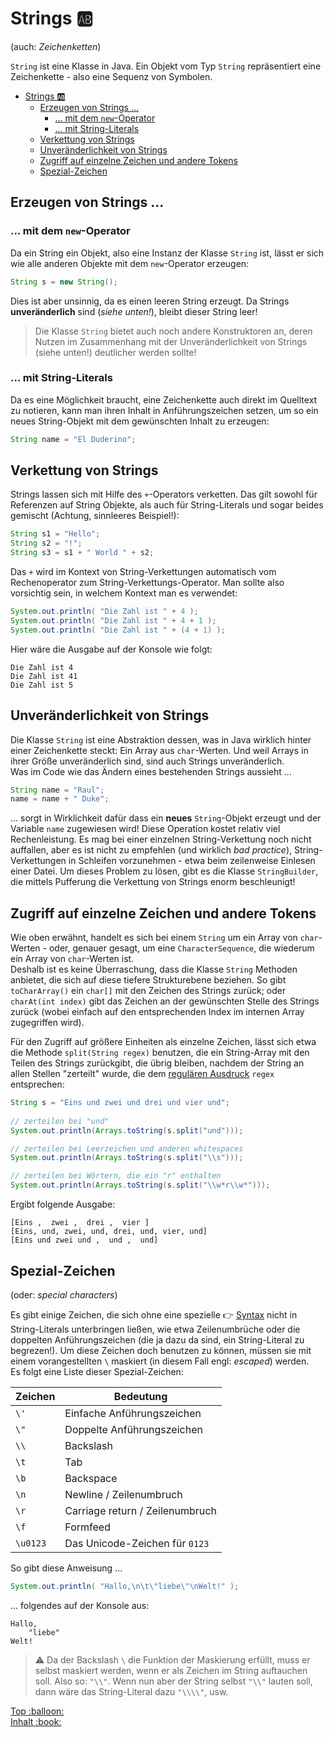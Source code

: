 # Strings :ab: 

(auch: *Zeichenketten*)

`String` ist eine Klasse in Java. Ein Objekt vom Typ `String` repräsentiert eine Zeichenkette - also eine Sequenz von Symbolen.

- [Strings :ab:](#strings-)
  - [Erzeugen von Strings ...](#erzeugen-von-strings-)
    - [... mit dem `new`-Operator](#-mit-dem-new-operator)
    - [... mit String-Literals](#-mit-string-literals)
  - [Verkettung von Strings](#verkettung-von-strings)
  - [Unveränderlichkeit von Strings](#unveränderlichkeit-von-strings)
  - [Zugriff auf einzelne Zeichen und andere Tokens](#zugriff-auf-einzelne-zeichen-und-andere-tokens)
  - [Spezial-Zeichen](#spezial-zeichen)

## Erzeugen von Strings ...

### ... mit dem `new`-Operator
Da ein String ein Objekt, also eine Instanz der Klasse `String` ist, lässt er sich wie alle anderen Objekte mit dem `new`-Operator erzeugen:

``` java
String s = new String();
```

Dies ist aber unsinnig, da es einen leeren String erzeugt. Da Strings **unveränderlich** sind (_siehe unten!_), bleibt dieser String leer!

> Die Klasse `String` bietet auch noch andere Konstruktoren an, deren Nutzen im Zusammenhang mit der Unveränderlichkeit von Strings (siehe unten!) deutlicher werden sollte!

### ... mit String-Literals
Da es eine Möglichkeit braucht, eine Zeichenkette auch direkt im Quelltext zu notieren, kann man ihren Inhalt in Anführungszeichen setzen, um so ein neues String-Objekt mit dem gewünschten Inhalt zu erzeugen:

``` java
String name = "El Duderino";
```


## Verkettung von Strings

Strings lassen sich mit Hilfe des `+`-Operators verketten. Das gilt sowohl für Referenzen auf String Objekte, als auch für String-Literals und sogar beides gemischt (Achtung, sinnleeres Beispiel!):

``` java
String s1 = "Hello";
String s2 = "!";
String s3 = s1 + " World " + s2;
```

Das `+` wird im Kontext von String-Verkettungen automatisch vom Rechenoperator zum String-Verkettungs-Operator. Man sollte also vorsichtig sein, in welchem Kontext man es verwendet:

``` java
System.out.println( "Die Zahl ist " + 4 );
System.out.println( "Die Zahl ist " + 4 + 1 );
System.out.println( "Die Zahl ist " + (4 + 1) );
```

Hier wäre die Ausgabe auf der Konsole wie folgt:

```
Die Zahl ist 4
Die Zahl ist 41
Die Zahl ist 5
```

## Unveränderlichkeit von Strings
Die Klasse `String` ist eine Abstraktion dessen, was in Java wirklich hinter einer Zeichenkette steckt: Ein Array aus `char`-Werten. Und weil Arrays in ihrer Größe unveränderlich sind, sind auch Strings unveränderlich.  
Was im Code wie das Ändern eines bestehenden Strings aussieht ...

``` java
String name = "Raul";
name = name + " Duke";
```

... sorgt in Wirklichkeit dafür dass ein **neues** `String`-Objekt erzeugt und der Variable `name` zugewiesen wird! Diese Operation kostet relativ viel Rechenleistung. Es mag bei einer einzelnen String-Verkettung noch nicht auffallen, aber es ist nicht zu empfehlen (und wirklich *bad practice*), String-Verkettungen in Schleifen vorzunehmen - etwa beim zeilenweise Einlesen einer Datei. Um dieses Problem zu lösen, gibt es die Klasse `StringBuilder`, die mittels Pufferung die Verkettung von Strings enorm beschleunigt!


## Zugriff auf einzelne Zeichen und andere Tokens

Wie oben erwähnt, handelt es sich bei einem `String` um ein Array von `char`-Werten - oder, genauer gesagt, um eine `CharacterSequence`, die wiederum ein Array von `char`-Werten ist.  
Deshalb ist es keine Überraschung, dass die Klasse `String` Methoden anbietet, die sich auf diese tiefere Strukturebene beziehen. So gibt `toCharArray()` ein `char[]` mit den Zeichen des Strings zurück; oder `charAt(int index)` gibt das Zeichen an der gewünschten Stelle des Strings zurück (wobei einfach auf den entsprechenden Index im internen Array zugegriffen wird).

Für den Zugriff auf größere Einheiten als einzelne Zeichen, lässt sich etwa die Methode `split(String regex)` benutzen, die ein String-Array mit den Teilen des Strings zurückgibt, die übrig bleiben, nachdem der String an allen Stellen "zerteilt" wurde, die dem [regulären Ausdruck](https://de.wikipedia.org/wiki/Regul%C3%A4rer_Ausdruck) `regex` entsprechen:

``` java
String s = "Eins und zwei und drei und vier und";
		
// zerteilen bei "und"
System.out.println(Arrays.toString(s.split("und")));

// zerteilen bei Leerzeichen und anderen whitespaces
System.out.println(Arrays.toString(s.split("\\s")));

// zerteilen bei Wörtern, die ein "r" enthalten
System.out.println(Arrays.toString(s.split("\\w*r\\w*")));
```

Ergibt folgende Ausgabe:

```
[Eins ,  zwei ,  drei ,  vier ]
[Eins, und, zwei, und, drei, und, vier, und]
[Eins und zwei und ,  und ,  und]
```


## Spezial-Zeichen

(oder: _special characters_)

Es gibt einige Zeichen, die sich ohne eine spezielle :point_right: [Syntax](../Glossar.md#syntax) nicht in String-Literals unterbringen ließen, wie etwa Zeilenumbrüche oder die doppelten Anführungszeichen (die ja dazu da sind, ein String-Literal zu begrezen!). Um diese Zeichen doch benutzen zu können, müssen sie mit einem vorangestellten `\` maskiert (in diesem Fall engl: _escaped_) werden.  
Es folgt eine Liste dieser Spezial-Zeichen:

Zeichen | Bedeutung
--- | ---
`\'` | Einfache Anführungszeichen
`\"` | Doppelte Anführungszeichen
`\\` | Backslash
`\t` | Tab
`\b` | Backspace
`\n` | Newline / Zeilenumbruch
`\r` | Carriage return / Zeilenumbruch
`\f` | Formfeed
`\u0123` | Das Unicode-Zeichen für `0123`

So gibt diese Anweisung ...

``` java
System.out.println( "Hallo,\n\t\"liebe\"\nWelt!" );
```

... folgendes auf der Konsole aus:

```
Hallo,
	"liebe"
Welt!
```

> :warning: Da der Backslash `\` die Funktion der Maskierung erfüllt, muss er selbst maskiert werden, wenn er als Zeichen im String auftauchen soll. Also so: `"\\"`. Wenn nun aber der String selbst `"\\"` lauten soll, dann wäre das String-Literal dazu `"\\\\"`, usw. 


<!-- Dieses HTML-Snippet sollte am Ende jeder Seite stehen! -->
<div class="top-link">
    <a href="#" title="Zum Anfang scrollen!">Top :balloon:</a>
    <br/>
    <a href="https://dh-cologne.github.io/java-wegweiser#inhalt-book" title="Zurück zur Übersicht!">Inhalt :book:</a>
</div>